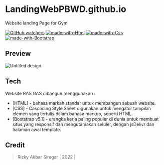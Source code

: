 # LandingWebPBWD.github.io
Website landing Page for Gym


[![GitHub watchers](https://badgen.net/github/watchers/KYKY62/LandingWebPBWD.github.io/)](https://github.com/KYKY62/LandingWebPBWD.github.io/watchers/) [![made-with-Html](https://img.shields.io/badge/Made%20with-Html-1f425f.svg)]() [![made-with-Css](https://img.shields.io/badge/Made%20with-Css-1f425f.svg)]() [![made-with-Bootstrap](https://img.shields.io/badge/Made%20with-Bootstrap-1f425f.svg)](https://getbootstrap.com/docs/5.1/getting-started/introduction/)

## Preview

![Untitled design](https://user-images.githubusercontent.com/77371920/212306054-279544bb-f9e6-47e2-befe-ff3404f76245.png)

## Tech

Website RAS GAS dibangun menggunakan :

- [HTML] - bahasa markah standar untuk membangun sebuah website.
- [CSS] - Cascading Style Sheet digunakan untuk mengatur tampilan elemen yang tertulis dalam bahasa markup, seperti HTML.
- [Bootstrap v5.1] - erangka kerja paling populer di dunia untuk membuat situs yang responsif dan mengutamakan seluler, dengan jsDelivr dan halaman awal template.


## Credit

> Rizky Akbar Siregar | 2022 |
